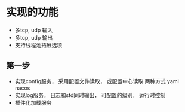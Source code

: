 # 实现的功能
* 多tcp, udp 输入
* 多tcp, udp 输出
* 支持线程池拓展选项


## 第一步
+ 实现config服务， 采用配置文件读取， 或配置中心读取 两种方式     yaml    nacos
+ 实现log服务， 日志和std同时输出， 可配置的级别， 运行时控制
+ 插件化加载服务

